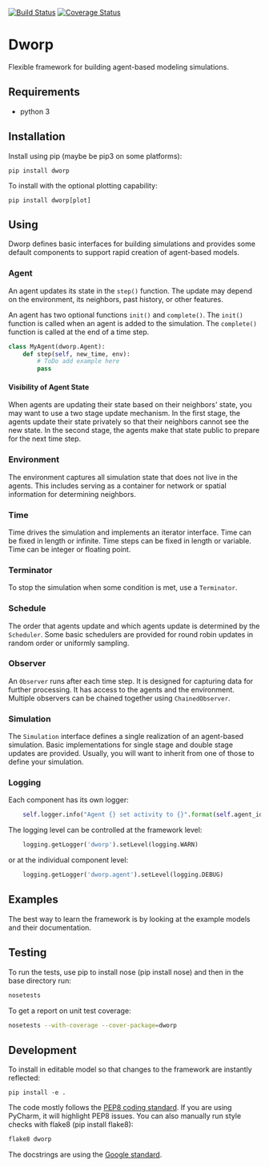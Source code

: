 [![Build Status](https://travis-ci.org/ACI-ESP/dworp.svg)](https://travis-ci.org/ACI-ESP/dworp)
[![Coverage Status](https://img.shields.io/coveralls/github/ACI-ESP/dworp.svg)](https://coveralls.io/github/ACI-ESP/dworp)

Dworp
=============
Flexible framework for building agent-based modeling simulations.

Requirements
--------------
 * python 3

Installation
--------------
Install using pip (maybe be pip3 on some platforms):
```
pip install dworp
```

To install with the optional plotting capability:
```
pip install dworp[plot]
```

Using
---------------
Dworp defines basic interfaces for building simulations and provides some
default components to support rapid creation of agent-based models.

### Agent
An agent updates its state in the `step()` function.
The update may depend on the environment, its neighbors, past history, or other features.

An agent has two optional functions `init()` and `complete()`.
The `init()` function is called when an agent is added to the simulation.
The `complete()` function is called at the end of a time step.

```python
class MyAgent(dworp.Agent):
    def step(self, new_time, env):
        # ToDo add example here
        pass
```

#### Visibility of Agent State
When agents are updating their state based on their neighbors' state, 
you may want to use a two stage update mechanism.
In the first stage, the agents update their state privately so that their neighbors
cannot see the new state.
In the second stage, the agents make that state public to prepare for the next time step.

### Environment
The environment captures all simulation state that does not live in the agents.
This includes serving as a container for network or spatial information for determining neighbors.

### Time
Time drives the simulation and implements an iterator interface.
Time can be fixed in length or infinite.
Time steps can be fixed in length or variable.
Time can be integer or floating point.

### Terminator
To stop the simulation when some condition is met, use a `Terminator`.

### Schedule
The order that agents update and which agents update is determined by the `Scheduler`.
Some basic schedulers are provided for round robin updates in random order or uniformly sampling.

### Observer
An `Observer` runs after each time step.
It is designed for capturing data for further processing.
It has access to the agents and the environment.
Multiple observers can be chained together using `ChainedObserver`.

### Simulation
The `Simulation` interface defines a single realization of an agent-based simulation.
Basic implementations for single stage and double stage updates are provided.
Usually, you will want to inherit from one of those to define your simulation.

### Logging
Each component has its own logger:
```python
    self.logger.info("Agent {} set activity to {}".format(self.agent_id, self.activity))
```
The logging level can be controlled at the framework level:
```python
    logging.getLogger('dworp').setLevel(logging.WARN)
```
or at the individual component level:
```python
    logging.getLogger('dworp.agent').setLevel(logging.DEBUG)
```

Examples
------------
The best way to learn the framework is by looking at the example models and their documentation.

Testing
-------------
To run the tests, use pip to install nose (pip install nose) and then in the base directory run:

```bash
nosetests
```

To get a report on unit test coverage:
```bash
nosetests --with-coverage --cover-package=dworp
```

Development
-----------
To install in editable model so that changes to the framework are instantly reflected:
```
pip install -e .
```

The code mostly follows the [PEP8 coding standard](https://www.python.org/dev/peps/pep-0008/).
If you are using PyCharm, it will highlight PEP8 issues.
You can also manually run style checks with flake8 (pip install flake8):
```bash
flake8 dworp
```

The docstrings are using the [Google standard](http://sphinxcontrib-napoleon.readthedocs.io/en/latest/example_google.html).
